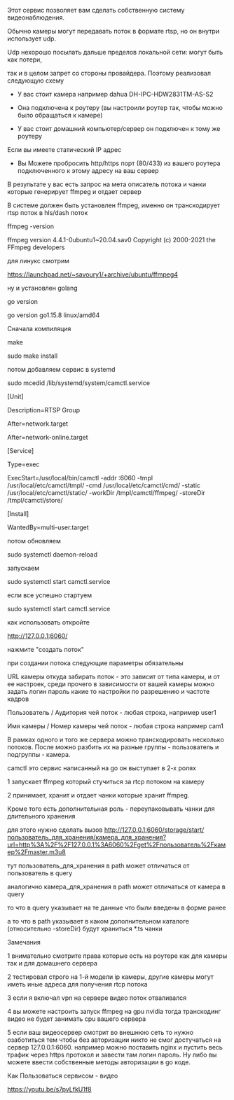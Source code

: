 ﻿Этот сервис позволяет вам сделать собственную систему видеонаблюдения.

Обычно камеры могут передавать поток в формате rtsp, но он внутри использует udp.

Udp нехорошо посылать дальше пределов локальной сети: могут быть как потери,

так и в целом запрет со стороны провайдера. Поэтому реализовал следующую схему

 - У вас стоит камера например dahua DH-IPC-HDW2831TM-AS-S2

 - Она подключена к роутеру (вы настроили роутер так, чтобы можно было обращаться к камере)

 - У вас стоит домашний компьютер/сервер он подключен к тому же роутеру


Если вы имеете статический IP адрес

 - Вы Можете пробросить http/https порт (80/433) из вашего роутера подключенного к этому адресу на ваш сервер


В результате у вас есть запрос на мета описатель потока и чанки которые генерирует ffmpeg и отдает сервер


В системе должен быть установлен ffmpeg, именно он транскодирует rtsp поток в hls/dash поток

ffmpeg -version

ffmpeg version 4.4.1-0ubuntu1~20.04.sav0 Copyright (c) 2000-2021 the FFmpeg developers

для линукс смотрим

https://launchpad.net/~savoury1/+archive/ubuntu/ffmpeg4

ну и установлен golang

go version

go version go1.15.8 linux/amd64


Cначала компиляция

make

sudo make install


потом добавляем сервис в systemd

sudo mcedid /lib/systemd/system/camctl.service

[Unit]

Description=RTSP Group

After=network.target

After=network-online.target


[Service]

Type=exec

ExecStart=/usr/local/bin/camctl -addr :6060 -tmpl /usr/local/etc/camctl/tmpl/ -cmd /usr/local/etc/camctl/cmd/ -static /usr/local/etc/camctl/static/ -workDir /tmpl/camctl/ffmpeg/ -storeDir /tmpl/camctl/store/


[Install]

WantedBy=multi-user.target


потом обновляем

sudo systemctl daemon-reload


запускаем

sudo systemctl start camctl.service


если все успешно стартуем

sudo systemctl start camctl.service 


как использовать откройте

http://127.0.0.1:6060/

нажмите "создать поток"

при создании потока следующие параметры обязательны

URL камеры откуда забирать поток - это зависит от типа камеры, и от ее настроек, среди прочего в зависимости от вашей камеры можно задать
  логин
  пароль
  какие то настройки по разрешению и частоте кадров

Пользователь / Аудитория чей поток - любая строка, например user1

Имя камеры / Номер камеры чей поток - любая строка например cam1

В рамках одного и того же сервера можно транскодировать несколько потоков. После можно разбить их на разные группы - пользователь и подгруппы - камера.


camctl это сервис написанный на go он выступает в 2-х ролях

1 запускает ffmpeg который стучиться за rtcp потоком на камеру

2 принимает, хранит и отдает чанки которые хранит ffmpeg.

Кроме того есть дополнительная роль - переупаковывать чанки для длительного хранения

для этого нужно сделать вызов http://127.0.0.1:6060/storage/start/пользователь_для_хранения/камера_для_хранения?url=http%3A%2F%2F127.0.0.1%3A6060%2Fget%2Fпользователь%2Fкамер%2Fmaster.m3u8

тут пользователь_для_хранения в path может отличаться от пользователь в query

аналогично камера_для_хранения в path может отличаться от камера в query

то что в query указывает на те данные что были введены в форме ранее

а то что в path указывает в каком дополнительном каталоге (относительно -storeDir) будут храниться *.ts чанки 


Замечания

1 внимательно смотрите права которые есть на роутере как для камеры так и для домашнего сервера

2 тестировал строго на 1-й модели ip камеры, другие камеры могут иметь иные адреса для получения rtcp потока

3 если я включал vpn на сервере видео поток отваливался

4 вы можете настроить запуск ffmpeg на gpu nvidia тогда транскодинг видео не будет занимать cpu вашего сервера

5 если ваш видеосервер смотрит во внешнюю сеть то нужно озаботиться тем чтобы без авторизации никто не смог достучаться на  сервер 127.0.0.1:6060. например можно поставить nginx и пустить весь трафик через https протокол и завести там логин пароль. Ну либо вы можете ввести собственные методы авторизации в go коде.

Как Пользоваться сервисом - видео

https://youtu.be/s7pvLfkU1f8

